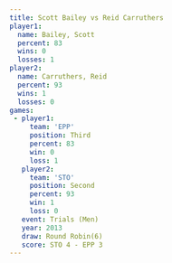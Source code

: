 ```yaml
---
title: Scott Bailey vs Reid Carruthers
player1:                
  name: Bailey, Scott   
  percent: 83           
  wins: 0               
  losses: 1             
player2:                
  name: Carruthers, Reid
  percent: 93           
  wins: 1               
  losses: 0             
games:
 - player1:         
     team: 'EPP'    
     position: Third
     percent: 83    
     win: 0         
     loss: 1        
   player2:          
     team: 'STO'     
     position: Second
     percent: 93     
     win: 1          
     loss: 0         
   event: Trials (Men) 
   year: 2013          
   draw: Round Robin(6)
   score: STO 4 - EPP 3
---
```

